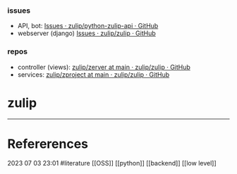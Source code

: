 ### issues
- API, bot: [Issues · zulip/python-zulip-api · GitHub](https://github.com/zulip/python-zulip-api/issues?q=is%3Aopen+is%3Aissue+label%3A%22help+wanted%22)   
- webserver (django) [Issues · zulip/zulip · GitHub](https://github.com/zulip/zulip/issues?q=is%3Aopen+is%3Aissue+label%3A%22help+wanted%22)  
### repos 
- controller (views): [zulip/zerver at main · zulip/zulip · GitHub](https://github.com/zulip/zulip/tree/main/zerver) 
- services: [zulip/zproject at main · zulip/zulip · GitHub](https://github.com/zulip/zulip/tree/main/zproject)








# zulip
--- 
# Refererences 




2023 07 03 23:01
#literature [[OSS]] [[python]] [[backend]] [[low level]]